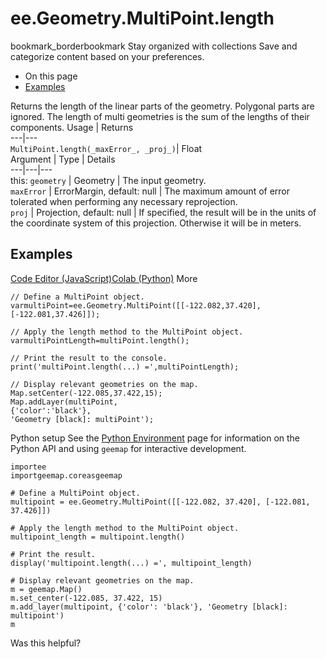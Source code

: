  
#  ee.Geometry.MultiPoint.length
bookmark_borderbookmark Stay organized with collections  Save and categorize content based on your preferences.
  * On this page
  * [Examples](https://developers.google.com/earth-engine/apidocs/ee-geometry-multipoint-length#examples)


Returns the length of the linear parts of the geometry. Polygonal parts are ignored. The length of multi geometries is the sum of the lengths of their components.
Usage | Returns  
---|---  
`MultiPoint.length(_maxError_, _proj_)`|  Float  
Argument | Type | Details  
---|---|---  
this: `geometry` | Geometry | The input geometry.  
`maxError` | ErrorMargin, default: null | The maximum amount of error tolerated when performing any necessary reprojection.  
`proj` | Projection, default: null | If specified, the result will be in the units of the coordinate system of this projection. Otherwise it will be in meters.  
## Examples
[Code Editor (JavaScript)](https://developers.google.com/earth-engine/apidocs/ee-geometry-multipoint-length#code-editor-javascript-sample)[Colab (Python)](https://developers.google.com/earth-engine/apidocs/ee-geometry-multipoint-length#colab-python-sample) More
```
// Define a MultiPoint object.
varmultiPoint=ee.Geometry.MultiPoint([[-122.082,37.420],[-122.081,37.426]]);

// Apply the length method to the MultiPoint object.
varmultiPointLength=multiPoint.length();

// Print the result to the console.
print('multiPoint.length(...) =',multiPointLength);

// Display relevant geometries on the map.
Map.setCenter(-122.085,37.422,15);
Map.addLayer(multiPoint,
{'color':'black'},
'Geometry [black]: multiPoint');
```
Python setup
See the [ Python Environment](https://developers.google.com/earth-engine/guides/python_install) page for information on the Python API and using `geemap` for interactive development.
```
importee
importgeemap.coreasgeemap
```
```
# Define a MultiPoint object.
multipoint = ee.Geometry.MultiPoint([[-122.082, 37.420], [-122.081, 37.426]])

# Apply the length method to the MultiPoint object.
multipoint_length = multipoint.length()

# Print the result.
display('multipoint.length(...) =', multipoint_length)

# Display relevant geometries on the map.
m = geemap.Map()
m.set_center(-122.085, 37.422, 15)
m.add_layer(multipoint, {'color': 'black'}, 'Geometry [black]: multipoint')
m
```

Was this helpful?
